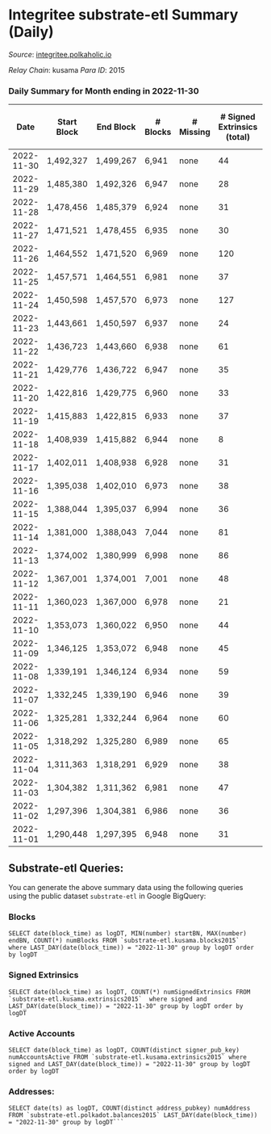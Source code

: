 # Integritee substrate-etl Summary (Daily)

_Source_: [integritee.polkaholic.io](https://integritee.polkaholic.io)

*Relay Chain*: kusama
*Para ID*: 2015



### Daily Summary for Month ending in 2022-11-30


| Date | Start Block | End Block | # Blocks | # Missing | # Signed Extrinsics (total) | # Active Accounts | # Addresses with Balances | # Events | # Transfers | # XCM Transfers In | # XCM Transfers Out |
| ---- | ----------- | --------- | -------- | --------- | --------------------------- | ----------------- | ------------------------- | -------- | ----------- | ------------------ | ------------------- |
| 2022-11-30 | 1,492,327 | 1,499,267 | 6,941 | none  | 44 | 20 | 12,839 | 14,156 | 31 ($27,908.78) |   |   |
| 2022-11-29 | 1,485,380 | 1,492,326 | 6,947 | none  | 28 | 19 | 12,837 | 14,075 | 17 ($915.52) |   |   |
| 2022-11-28 | 1,478,456 | 1,485,379 | 6,924 | none  | 31 | 18 | 12,836 | 14,056 | 18 ($689.14) |   |   |
| 2022-11-27 | 1,471,521 | 1,478,455 | 6,935 | none  | 30 | 12 | 12,836 | 14,057 | 20 ($469.03) |   |   |
| 2022-11-26 | 1,464,552 | 1,471,520 | 6,969 | none  | 120 | 30 | 12,835 | 14,680 | 107 ($13,691.40) |   |   |
| 2022-11-25 | 1,457,571 | 1,464,551 | 6,981 | none  | 37 | 23 |  | 14,202 | 26 ($4,467.53) |   |   |
| 2022-11-24 | 1,450,598 | 1,457,570 | 6,973 | none  | 127 | 39 | 12,830 | 14,729 | 118 ($10,164.54) |   |   |
| 2022-11-23 | 1,443,661 | 1,450,597 | 6,937 | none  | 24 | 11 |  | 14,029 | 17 ($22,427.05) |   |   |
| 2022-11-22 | 1,436,723 | 1,443,660 | 6,938 | none  | 61 | 21 |  | 14,252 | 52 ($1,448.14) |   |   |
| 2022-11-21 | 1,429,776 | 1,436,722 | 6,947 | none  | 35 | 18 |  | 14,113 | 26 ($5,725.77) |   |   |
| 2022-11-20 | 1,422,816 | 1,429,775 | 6,960 | none  | 33 | 18 |  | 14,132 | 21 ($951.11) |   |   |
| 2022-11-19 | 1,415,883 | 1,422,815 | 6,933 | none  | 37 | 16 | 12,822 | 14,112 | 31 ($10,793.57) |   |   |
| 2022-11-18 | 1,408,939 | 1,415,882 | 6,944 | none  | 8 | 5 | 12,816 | 13,944 | 6 ($5,012.03) |   |   |
| 2022-11-17 | 1,402,011 | 1,408,938 | 6,928 | none  | 31 | 16 | 12,815 | 14,055 | 22 ($3,282.52) |   |   |
| 2022-11-16 | 1,395,038 | 1,402,010 | 6,973 | none  | 38 | 19 |  | 14,190 | 27 ($22,063.75) |   |   |
| 2022-11-15 | 1,388,044 | 1,395,037 | 6,994 | none  | 36 | 14 |  | 14,217 | 24 ($12,247.81) |   |   |
| 2022-11-14 | 1,381,000 | 1,388,043 | 7,044 | none  | 81 | 30 |  | 14,611 | 62 ($25,106.50) |   |   |
| 2022-11-13 | 1,374,002 | 1,380,999 | 6,998 | none  | 86 | 22 | 12,796 | 14,574 | 74 ($61,729.82) |   |   |
| 2022-11-12 | 1,367,001 | 1,374,001 | 7,001 | none  | 48 | 16 | 12,777 | 14,298 | 42 ($31,953.80) |   |   |
| 2022-11-11 | 1,360,023 | 1,367,000 | 6,978 | none  | 21 | 8 |  | 14,091 | 12 ($321.89) |   |   |
| 2022-11-10 | 1,353,073 | 1,360,022 | 6,950 | none  | 44 | 15 |  | 14,199 | 32 ($11,096.23) |   |   |
| 2022-11-09 | 1,346,125 | 1,353,072 | 6,948 | none  | 45 | 24 |  | 14,180 | 34 ($8,139.93) |   |   |
| 2022-11-08 | 1,339,191 | 1,346,124 | 6,934 | none  | 59 | 31 |  | 14,245 | 36 ($8,083.35) |   |   |
| 2022-11-07 | 1,332,245 | 1,339,190 | 6,946 | none  | 39 | 19 | 12,763 | 14,140 | 26 ($4,732.05) |   |   |
| 2022-11-06 | 1,325,281 | 1,332,244 | 6,964 | none  | 60 | 36 |  | 14,319 | 42 ($4,220.98) |   |   |
| 2022-11-05 | 1,318,292 | 1,325,280 | 6,989 | none  | 65 | 32 |  | 14,415 | 46 ($15,551.26) | 1 ($35.62) |   |
| 2022-11-04 | 1,311,363 | 1,318,291 | 6,929 | none  | 38 | 19 | 12,752 | 14,101 | 22 ($3,416.18) |   |   |
| 2022-11-03 | 1,304,382 | 1,311,362 | 6,981 | none  | 47 | 22 | 12,749 | 14,269 | 32 ($3,408.67) |   |   |
| 2022-11-02 | 1,297,396 | 1,304,381 | 6,986 | none  | 36 | 21 | 12,747 | 14,199 | 23 ($6,576.92) |   |   |
| 2022-11-01 | 1,290,448 | 1,297,395 | 6,948 | none  | 31 | 25 |  | 14,103 | 25 ($2,959.39) |   |   |

## Substrate-etl Queries:
You can generate the above summary data using the following queries using the public dataset `substrate-etl` in Google BigQuery:


### Blocks
```
SELECT date(block_time) as logDT, MIN(number) startBN, MAX(number) endBN, COUNT(*) numBlocks FROM `substrate-etl.kusama.blocks2015`  where LAST_DAY(date(block_time)) = "2022-11-30" group by logDT order by logDT
```


### Signed Extrinsics
```
SELECT date(block_time) as logDT, COUNT(*) numSignedExtrinsics FROM `substrate-etl.kusama.extrinsics2015`  where signed and LAST_DAY(date(block_time)) = "2022-11-30" group by logDT order by logDT
```


### Active Accounts
```
SELECT date(block_time) as logDT, COUNT(distinct signer_pub_key) numAccountsActive FROM `substrate-etl.kusama.extrinsics2015` where signed and LAST_DAY(date(block_time)) = "2022-11-30" group by logDT order by logDT
```


### Addresses:
```
SELECT date(ts) as logDT, COUNT(distinct address_pubkey) numAddress FROM `substrate-etl.polkadot.balances2015` LAST_DAY(date(block_time)) = "2022-11-30" group by logDT```

